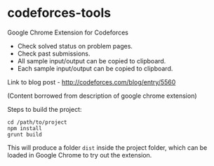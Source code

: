 # codeforces-tools
Google Chrome Extension for Codeforces
* Check solved status on problem pages.
* Check past submissions.
* All sample input/output can be copied to clipboard.
* Each sample input/output can be copied to clipboard.

Link to blog post - http://codeforces.com/blog/entry/5560

(Content borrowed from description of google chrome extension)

Steps to build the project:
```
cd /path/to/project
npm install
grunt build
```
This will produce a folder `dist` inside the project folder, which can be loaded in Google Chrome to try out the extension.
